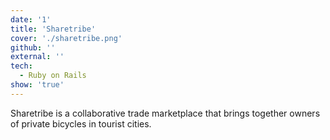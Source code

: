 ```yaml
---
date: '1'
title: 'Sharetribe'
cover: './sharetribe.png'
github: ''
external: ''
tech:
  - Ruby on Rails
show: 'true'
---
```


Sharetribe is a collaborative trade marketplace that brings together owners of private bicycles in tourist cities.
